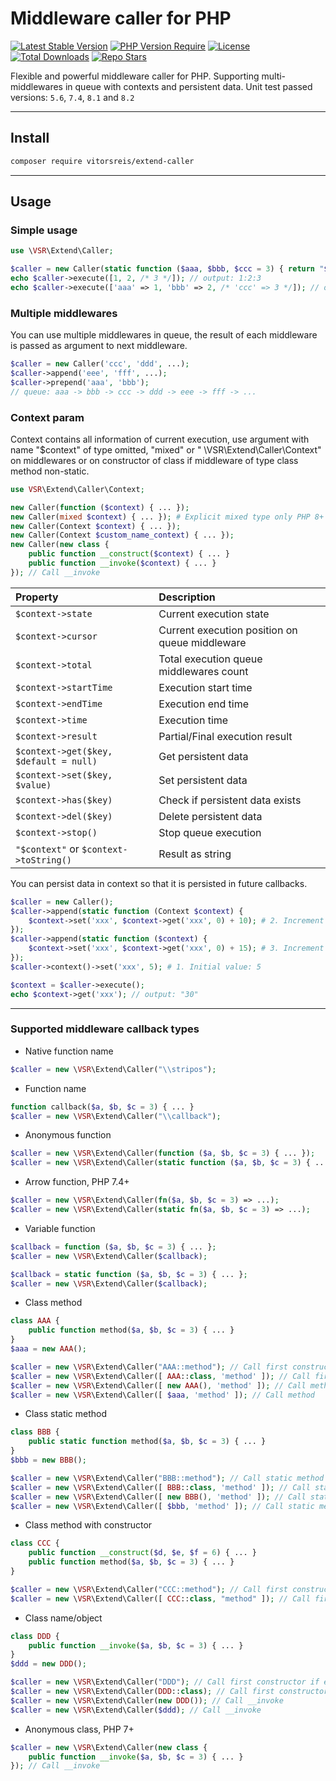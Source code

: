 # Middleware caller for PHP

[![Latest Stable Version](https://img.shields.io/packagist/v/vitorsreis/extend-caller?style=flat-square&label=stable&color=2E9DD3)](https://packagist.org/packages/vitorsreis/extend-caller)
[![PHP Version Require](https://img.shields.io/packagist/dependency-v/vitorsreis/extend-caller/php?style=flat-square&color=777BB3)](https://packagist.org/packages/vitorsreis/extend-caller)
[![License](https://img.shields.io/packagist/l/vitorsreis/extend-caller?style=flat-square&color=418677)](https://github.com/vitorsreis/extend-caller/blob/master/LICENSE)
[![Total Downloads](https://img.shields.io/packagist/dt/vitorsreis/extend-caller?style=flat-square&color=0476B7)](https://packagist.org/packages/vitorsreis/extend-caller)
[![Repo Stars](https://img.shields.io/github/stars/vitorsreis/extend-caller?style=social)](https://github.com/vitorsreis/extend-caller)

Flexible and powerful middleware caller for PHP. Supporting multi-middlewares in queue with contexts and persistent
data.
Unit test passed versions: ```5.6```, ```7.4```, ```8.1``` and ```8.2```

---

## Install

```bash
composer require vitorsreis/extend-caller
```

---

## Usage

### Simple usage

```php
use \VSR\Extend\Caller;

$caller = new Caller(static function ($aaa, $bbb, $ccc = 3) { return "$aaa:$bbb:$ccc"; });
echo $caller->execute([1, 2, /* 3 */]); // output: 1:2:3
echo $caller->execute(['aaa' => 1, 'bbb' => 2, /* 'ccc' => 3 */]); // output: 1:2:3
```

### Multiple middlewares

You can use multiple middlewares in queue, the result of each middleware is passed as argument to next middleware.

```php
$caller = new Caller('ccc', 'ddd', ...);
$caller->append('eee', 'fff', ...);
$caller->prepend('aaa', 'bbb');
// queue: aaa -> bbb -> ccc -> ddd -> eee -> fff -> ...
```

### Context param

Context contains all information of current execution, use argument with name "$context" of type omitted, "mixed" or "
\VSR\Extend\Caller\Context" on middlewares or on constructor of class if middleware of type class method non-static.

```php
use VSR\Extend\Caller\Context;

new Caller(function ($context) { ... });
new Caller(mixed $context) { ... }); # Explicit mixed type only PHP 8+
new Caller(Context $context) { ... });
new Caller(Context $custom_name_context) { ... });
new Caller(new class {
    public function __construct($context) { ... }
    public function __invoke($context) { ... }
}); // Call __invoke
```

| Property                                       | Description                                    |
|:-----------------------------------------------|:-----------------------------------------------|
| ```$context->state```                          | Current execution state                        |
| ```$context->cursor```                         | Current execution position on queue middleware |
| ```$context->total```                          | Total execution queue middlewares count        |
| ```$context->startTime```                      | Execution start time                           |
| ```$context->endTime```                        | Execution end time                             |
| ```$context->time```                           | Execution time                                 |
| ```$context->result```                         | Partial/Final execution result                 |
| ```$context->get($key, $default = null)```     | Get persistent data                            |
| ```$context->set($key, $value)```              | Set persistent data                            |
| ```$context->has($key)```                      | Check if persistent data exists                |
| ```$context->del($key)```                      | Delete persistent data                         |
| ```$context->stop()```                         | Stop queue execution                           |
| ```"$context"``` or ```$context->toString()``` | Result as string                               |

You can persist data in context so that it is persisted in future callbacks.

```php
$caller = new Caller();
$caller->append(static function (Context $context) {
    $context->set('xxx', $context->get('xxx', 0) + 10); # 2. Increment value: 5 + 10 = 15
});
$caller->append(static function ($context) {
    $context->set('xxx', $context->get('xxx', 0) + 15); # 3. Increment value: 15 + 15 = 30
});
$caller->context()->set('xxx', 5); # 1. Initial value: 5

$context = $caller->execute();
echo $context->get('xxx'); // output: "30"
```

---

### Supported middleware callback types

- Native function name

```php
$caller = new \VSR\Extend\Caller("\\stripos");
```

- Function name

```php
function callback($a, $b, $c = 3) { ... }
$caller = new \VSR\Extend\Caller("\\callback");
```

- Anonymous function

```php
$caller = new \VSR\Extend\Caller(function ($a, $b, $c = 3) { ... });
$caller = new \VSR\Extend\Caller(static function ($a, $b, $c = 3) { ... });
```

- Arrow function, PHP 7.4+

```php
$caller = new \VSR\Extend\Caller(fn($a, $b, $c = 3) => ...);
$caller = new \VSR\Extend\Caller(static fn($a, $b, $c = 3) => ...);
```

- Variable function

```php
$callback = function ($a, $b, $c = 3) { ... };
$caller = new \VSR\Extend\Caller($callback);

$callback = static function ($a, $b, $c = 3) { ... };
$caller = new \VSR\Extend\Caller($callback);
```

- Class method

```php
class AAA {
    public function method($a, $b, $c = 3) { ... }
}
$aaa = new AAA();

$caller = new \VSR\Extend\Caller("AAA::method"); // Call first constructor if exists and then method
$caller = new \VSR\Extend\Caller([ AAA::class, 'method' ]); // Call first constructor if exists and then method
$caller = new \VSR\Extend\Caller([ new AAA(), 'method' ]); // Call method
$caller = new \VSR\Extend\Caller([ $aaa, 'method' ]); // Call method
```

- Class static method

```php
class BBB {
    public static function method($a, $b, $c = 3) { ... }
}
$bbb = new BBB();

$caller = new \VSR\Extend\Caller("BBB::method"); // Call static method
$caller = new \VSR\Extend\Caller([ BBB::class, 'method' ]); // Call static method
$caller = new \VSR\Extend\Caller([ new BBB(), 'method' ]); // Call static method
$caller = new \VSR\Extend\Caller([ $bbb, 'method' ]); // Call static method
```

- Class method with constructor

```php
class CCC {
    public function __construct($d, $e, $f = 6) { ... }
    public function method($a, $b, $c = 3) { ... }
}

$caller = new \VSR\Extend\Caller("CCC::method"); // Call first constructor and then method
$caller = new \VSR\Extend\Caller([ CCC::class, "method" ]); // Call first constructor and then method
```

- Class name/object

```php
class DDD {
    public function __invoke($a, $b, $c = 3) { ... }
}
$ddd = new DDD();

$caller = new \VSR\Extend\Caller("DDD"); // Call first constructor if exists and then __invoke
$caller = new \VSR\Extend\Caller(DDD::class); // Call first constructor if exists and then __invoke
$caller = new \VSR\Extend\Caller(new DDD()); // Call __invoke
$caller = new \VSR\Extend\Caller($ddd); // Call __invoke
```

- Anonymous class, PHP 7+

```php
$caller = new \VSR\Extend\Caller(new class {
    public function __invoke($a, $b, $c = 3) { ... }
}); // Call __invoke
```